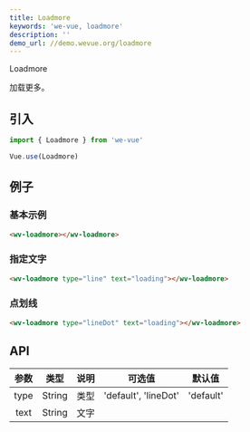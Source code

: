 ```yaml
---
title: Loadmore
keywords: 'we-vue, loadmore'
description: ''
demo_url: //demo.wevue.org/loadmore
---
```


Loadmore

加载更多。

## 引入

```js
import { Loadmore } from 'we-vue'

Vue.use(Loadmore)
```

## 例子

### 基本示例

```html
<wv-loadmore></wv-loadmore>
```

### 指定文字

```html
<wv-loadmore type="line" text="loading"></wv-loadmore>
```

### 点划线

```html
<wv-loadmore type="lineDot" text="loading"></wv-loadmore>
```

## API

|   参数   |   类型    |   说明   | 可选值  |  默认值  |
| :----: | :-----: | :----: | :--: | :---: |
| type  | String  |  类型   |  'default', 'lineDot'    |   'default'    |
| text  | String  |  文字   |      |       |
